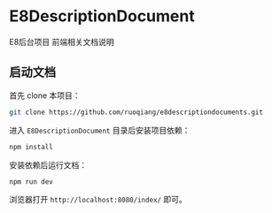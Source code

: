 # E8DescriptionDocument

E8后台项目 前端相关文档说明

## 启动文档

首先 clone 本项目：

```bash
git clone https://github.com/ruoqiang/e8descriptiondocuments.git
```

进入 `E8DescriptionDocument` 目录后安装项目依赖：

```bash
npm install
```

安装依赖后运行文档：

```bash
npm run dev
```

浏览器打开 `http://localhost:8080/index/` 即可。
